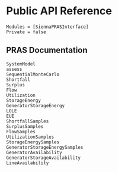# Public API Reference

```@autodocs
Modules = [SiennaPRASInterface]
Private = false
```

## PRAS Documentation

```@docs
SystemModel
assess
SequentialMonteCarlo
Shortfall
Surplus
Flow
Utilization
StorageEnergy
GeneratorStorageEnergy
LOLE
EUE
ShortfallSamples
SurplusSamples
FlowSamples
UtilizationSamples
StorageEnergySamples
GeneratorStorageEnergySamples
GeneratorAvailability
GeneratorStorageAvailability
LineAvailability
```

